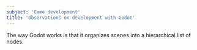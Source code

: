 ```yaml
---
subject: 'Game development'
title: 'Observations on development with Godot'
---
```


The way Godot works is that it organizes scenes into a hierarchical list of nodes.